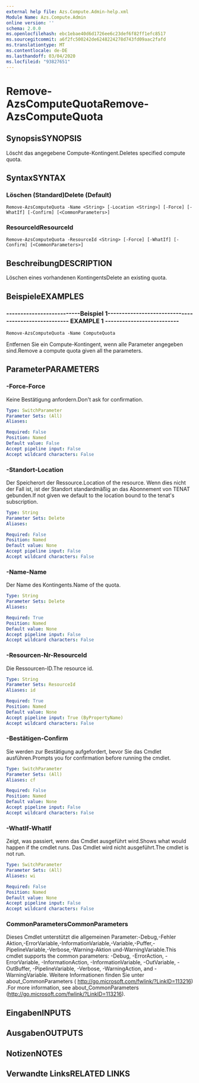 ```yaml
---
external help file: Azs.Compute.Admin-help.xml
Module Name: Azs.Compute.Admin
online version: ''
schema: 2.0.0
ms.openlocfilehash: ebc1ebae40d6d1726ee6c23def6f82ff1efc8517
ms.sourcegitcommit: a6f2fc500242de6248224278d743fd09aac2fafd
ms.translationtype: MT
ms.contentlocale: de-DE
ms.lasthandoff: 03/04/2020
ms.locfileid: "93827651"
---
```

# <span data-ttu-id="7b158-101">Remove-AzsComputeQuota</span><span class="sxs-lookup"><span data-stu-id="7b158-101">Remove-AzsComputeQuota</span></span>

## <span data-ttu-id="7b158-102">Synopsis</span><span class="sxs-lookup"><span data-stu-id="7b158-102">SYNOPSIS</span></span>
<span data-ttu-id="7b158-103">Löscht das angegebene Compute-Kontingent.</span><span class="sxs-lookup"><span data-stu-id="7b158-103">Deletes specified compute quota.</span></span>

## <span data-ttu-id="7b158-104">Syntax</span><span class="sxs-lookup"><span data-stu-id="7b158-104">SYNTAX</span></span>

### <span data-ttu-id="7b158-105">Löschen (Standard)</span><span class="sxs-lookup"><span data-stu-id="7b158-105">Delete (Default)</span></span>
```
Remove-AzsComputeQuota -Name <String> [-Location <String>] [-Force] [-WhatIf] [-Confirm] [<CommonParameters>]
```

### <span data-ttu-id="7b158-106">ResourceId</span><span class="sxs-lookup"><span data-stu-id="7b158-106">ResourceId</span></span>
```
Remove-AzsComputeQuota -ResourceId <String> [-Force] [-WhatIf] [-Confirm] [<CommonParameters>]
```

## <span data-ttu-id="7b158-107">Beschreibung</span><span class="sxs-lookup"><span data-stu-id="7b158-107">DESCRIPTION</span></span>
<span data-ttu-id="7b158-108">Löschen eines vorhandenen Kontingents</span><span class="sxs-lookup"><span data-stu-id="7b158-108">Delete an existing quota.</span></span>

## <span data-ttu-id="7b158-109">Beispiele</span><span class="sxs-lookup"><span data-stu-id="7b158-109">EXAMPLES</span></span>

### <span data-ttu-id="7b158-110">--------------------------Beispiel 1--------------------------</span><span class="sxs-lookup"><span data-stu-id="7b158-110">-------------------------- EXAMPLE 1 --------------------------</span></span>
```
Remove-AzsComputeQuota -Name ComputeQuota
```

<span data-ttu-id="7b158-111">Entfernen Sie ein Compute-Kontingent, wenn alle Parameter angegeben sind.</span><span class="sxs-lookup"><span data-stu-id="7b158-111">Remove a compute quota given all the parameters.</span></span>

## <span data-ttu-id="7b158-112">Parameter</span><span class="sxs-lookup"><span data-stu-id="7b158-112">PARAMETERS</span></span>

### <span data-ttu-id="7b158-113">-Force</span><span class="sxs-lookup"><span data-stu-id="7b158-113">-Force</span></span>
<span data-ttu-id="7b158-114">Keine Bestätigung anfordern.</span><span class="sxs-lookup"><span data-stu-id="7b158-114">Don't ask for confirmation.</span></span>

```yaml
Type: SwitchParameter
Parameter Sets: (All)
Aliases: 

Required: False
Position: Named
Default value: False
Accept pipeline input: False
Accept wildcard characters: False
```

### <span data-ttu-id="7b158-115">-Standort</span><span class="sxs-lookup"><span data-stu-id="7b158-115">-Location</span></span>
<span data-ttu-id="7b158-116">Der Speicherort der Ressource.</span><span class="sxs-lookup"><span data-stu-id="7b158-116">Location of the resource.</span></span> <span data-ttu-id="7b158-117">Wenn dies nicht der Fall ist, ist der Standort standardmäßig an das Abonnement von TENAT gebunden.</span><span class="sxs-lookup"><span data-stu-id="7b158-117">If not given we default to the location bound to the tenat's subscription.</span></span>

```yaml
Type: String
Parameter Sets: Delete
Aliases: 

Required: False
Position: Named
Default value: None
Accept pipeline input: False
Accept wildcard characters: False
```

### <span data-ttu-id="7b158-118">-Name</span><span class="sxs-lookup"><span data-stu-id="7b158-118">-Name</span></span>
<span data-ttu-id="7b158-119">Der Name des Kontingents.</span><span class="sxs-lookup"><span data-stu-id="7b158-119">Name of the quota.</span></span>

```yaml
Type: String
Parameter Sets: Delete
Aliases: 

Required: True
Position: Named
Default value: None
Accept pipeline input: False
Accept wildcard characters: False
```

### <span data-ttu-id="7b158-120">-Resourcen-Nr</span><span class="sxs-lookup"><span data-stu-id="7b158-120">-ResourceId</span></span>
<span data-ttu-id="7b158-121">Die Ressourcen-ID.</span><span class="sxs-lookup"><span data-stu-id="7b158-121">The resource id.</span></span>

```yaml
Type: String
Parameter Sets: ResourceId
Aliases: id

Required: True
Position: Named
Default value: None
Accept pipeline input: True (ByPropertyName)
Accept wildcard characters: False
```

### <span data-ttu-id="7b158-122">-Bestätigen</span><span class="sxs-lookup"><span data-stu-id="7b158-122">-Confirm</span></span>
<span data-ttu-id="7b158-123">Sie werden zur Bestätigung aufgefordert, bevor Sie das Cmdlet ausführen.</span><span class="sxs-lookup"><span data-stu-id="7b158-123">Prompts you for confirmation before running the cmdlet.</span></span>

```yaml
Type: SwitchParameter
Parameter Sets: (All)
Aliases: cf

Required: False
Position: Named
Default value: None
Accept pipeline input: False
Accept wildcard characters: False
```

### <span data-ttu-id="7b158-124">-WhatIf</span><span class="sxs-lookup"><span data-stu-id="7b158-124">-WhatIf</span></span>
<span data-ttu-id="7b158-125">Zeigt, was passiert, wenn das Cmdlet ausgeführt wird.</span><span class="sxs-lookup"><span data-stu-id="7b158-125">Shows what would happen if the cmdlet runs.</span></span>
<span data-ttu-id="7b158-126">Das Cmdlet wird nicht ausgeführt.</span><span class="sxs-lookup"><span data-stu-id="7b158-126">The cmdlet is not run.</span></span>

```yaml
Type: SwitchParameter
Parameter Sets: (All)
Aliases: wi

Required: False
Position: Named
Default value: None
Accept pipeline input: False
Accept wildcard characters: False
```

### <span data-ttu-id="7b158-127">CommonParameters</span><span class="sxs-lookup"><span data-stu-id="7b158-127">CommonParameters</span></span>
<span data-ttu-id="7b158-128">Dieses Cmdlet unterstützt die allgemeinen Parameter:-Debug,-Fehler Aktion,-ErrorVariable,-InformationVariable,-Variable,-Puffer,-PipelineVariable,-Verbose,-Warning-Aktion und-WarningVariable.</span><span class="sxs-lookup"><span data-stu-id="7b158-128">This cmdlet supports the common parameters: -Debug, -ErrorAction, -ErrorVariable, -InformationAction, -InformationVariable, -OutVariable, -OutBuffer, -PipelineVariable, -Verbose, -WarningAction, and -WarningVariable.</span></span> <span data-ttu-id="7b158-129">Weitere Informationen finden Sie unter about_CommonParameters ( http://go.microsoft.com/fwlink/?LinkID=113216) .</span><span class="sxs-lookup"><span data-stu-id="7b158-129">For more information, see about_CommonParameters (http://go.microsoft.com/fwlink/?LinkID=113216).</span></span>

## <span data-ttu-id="7b158-130">Eingaben</span><span class="sxs-lookup"><span data-stu-id="7b158-130">INPUTS</span></span>

## <span data-ttu-id="7b158-131">Ausgaben</span><span class="sxs-lookup"><span data-stu-id="7b158-131">OUTPUTS</span></span>

## <span data-ttu-id="7b158-132">Notizen</span><span class="sxs-lookup"><span data-stu-id="7b158-132">NOTES</span></span>

## <span data-ttu-id="7b158-133">Verwandte Links</span><span class="sxs-lookup"><span data-stu-id="7b158-133">RELATED LINKS</span></span>

